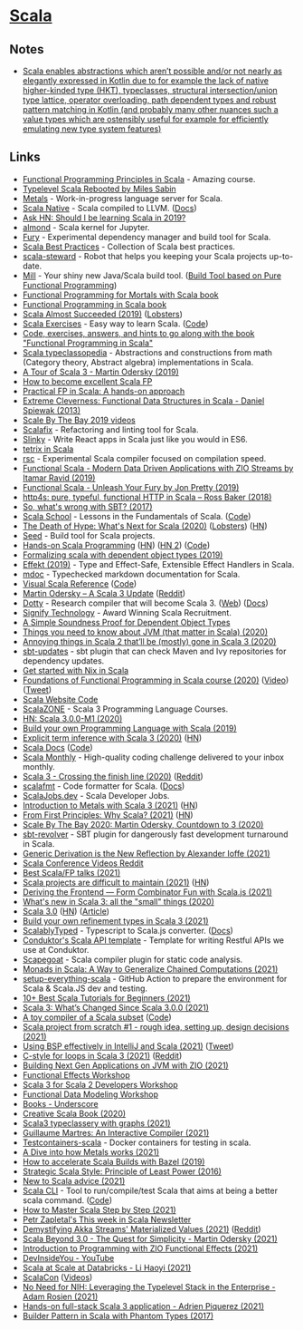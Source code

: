 # [Scala](https://www.scala-lang.org/)

## Notes

- [Scala enables abstractions which aren’t possible and/or not nearly as elegantly expressed in Kotlin due to for example the lack of native higher-kinded type (HKT), typeclasses, structural intersection/union type lattice, operator overloading, path dependent types and robust pattern matching in Kotlin (and probably many other nuances such a value types which are ostensibly useful for example for efficiently emulating new type system features)](https://www.reddit.com/r/scala/comments/ixjjmf/dotty_becomes_scala_3/)

## Links

- [Functional Programming Principles in Scala](https://www.coursera.org/learn/progfun1) - Amazing course.
- [Typelevel Scala Rebooted by Miles Sabin](https://www.youtube.com/watch?v=6H7FsMCuMMk)
- [Metals](https://github.com/scalameta/metals) - Work-in-progress language server for Scala.
- [Scala Native](https://github.com/scala-native/scala-native) - Scala compiled to LLVM. ([Docs](http://scala-native.org/))
- [Ask HN: Should I be learning Scala in 2019?](https://news.ycombinator.com/item?id=19011777)
- [almond](https://github.com/almond-sh/almond) - Scala kernel for Jupyter.
- [Fury](https://github.com/propensive/fury) - Experimental dependency manager and build tool for Scala.
- [Scala Best Practices](https://github.com/alexandru/scala-best-practices) - Collection of Scala best practices.
- [scala-steward](https://github.com/fthomas/scala-steward) - Robot that helps you keeping your Scala projects up-to-date.
- [Mill](https://github.com/lihaoyi/mill) - Your shiny new Java/Scala build tool. ([Build Tool based on Pure Functional Programming](https://www.youtube.com/watch?v=j6uThGxx-18))
- [Functional Programming for Mortals with Scala book](https://leanpub.com/fpmortals/read)
- [Functional Programming in Scala book](https://www.manning.com/books/functional-programming-in-scala)
- [Scala Almost Succeeded (2019)](https://medium.com/@fommil/scala-almost-succeeded-c3b1028b02c5) ([Lobsters](https://lobste.rs/s/ku13t3/scala_almost_succeeded))
- [Scala Exercises](https://www.scala-exercises.org/) - Easy way to learn Scala. ([Code](https://github.com/scala-exercises/scala-exercises))
- [Code, exercises, answers, and hints to go along with the book "Functional Programming in Scala"](https://github.com/fpinscala/fpinscala)
- [Scala typeclassopedia](https://github.com/lemastero/scala_typeclassopedia) - Abstractions and constructions from math (Category theory, Abstract algebra) implementations in Scala.
- [A Tour of Scala 3 - Martin Odersky (2019)](https://www.youtube.com/watch?v=_Rnrx2lo9cw)
- [How to become excellent Scala FP](https://twitter.com/jdegoes/status/1095416683571728384)
- [Practical FP in Scala: A hands-on approach](https://leanpub.com/pfp-scala)
- [Extreme Cleverness: Functional Data Structures in Scala - Daniel Spiewak (2013)](https://www.youtube.com/watch?v=pNhBQJN44YQ)
- [Scale By The Bay 2019 videos](https://www.youtube.com/watch?v=1WVjkP_G2cA&list=PLNESult6cnOlb1BAO4o2T3DdNbMnCpTjp)
- [Scalafix](https://github.com/scalacenter/scalafix) - Refactoring and linting tool for Scala.
- [Slinky](https://slinky.dev/) - Write React apps in Scala just like you would in ES6.
- [tetrix in Scala](http://eed3si9n.com/tetrix-in-scala/)
- [rsc](https://github.com/twitter/rsc) - Experimental Scala compiler focused on compilation speed.
- [Functional Scala - Modern Data Driven Applications with ZIO Streams by Itamar Ravid (2019)](https://www.youtube.com/watch?v=bbss7elSfxs)
- [Functional Scala - Unleash Your Fury by Jon Pretty (2019)](https://www.youtube.com/watch?v=PHjAKgdUMWI&list=PLjtl9Y7VJMWtZz3g0LjMhO54_KBL8Tfwl&index=8&t=0s)
- [http4s: pure, typeful, functional HTTP in Scala – Ross Baker (2018)](https://www.youtube.com/watch?v=urdtmx4h5LE)
- [So, what's wrong with SBT? (2017)](http://www.lihaoyi.com/post/SowhatswrongwithSBT.html)
- [Scala School](http://twitter.github.io/scala_school/) - Lessons in the Fundamentals of Scala. ([Code](https://github.com/twitter/scala_school))
- [The Death of Hype: What's Next for Scala (2020)](http://www.lihaoyi.com/post/TheDeathofHypeWhatsNextforScala.html) ([Lobsters](https://lobste.rs/s/5m7mtd/death_hype_what_s_next_for_scala)) ([HN](https://news.ycombinator.com/item?id=22830779))
- [Seed](https://github.com/tindzk/seed) - Build tool for Scala projects.
- [Hands-on Scala Programming](https://www.handsonscala.com/) ([HN](https://news.ycombinator.com/item?id=22914610)) ([HN 2](https://news.ycombinator.com/item?id=23421582)) ([Code](https://github.com/handsonscala/handsonscala))
- [Formalizing scala with dependent object types (2019)](https://uwspace.uwaterloo.ca/bitstream/handle/10012/15322/Rapoport_Marianna.pdf?sequence=7&isAllowed=y)
- [Effekt (2019)](http://ps.informatik.uni-tuebingen.de/publications/brachthaeuser19effekt.pdf) - Type and Effect-Safe, Extensible Effect Handlers in Scala.
- [mdoc](https://github.com/scalameta/mdoc) - Typechecked markdown documentation for Scala.
- [Visual Scala Reference](https://superruzafa.github.io/visual-scala-reference/) ([Code](https://github.com/superruzafa/visual-scala-reference))
- [Martin Odersky – A Scala 3 Update](https://www.youtube.com/watch?v=Z0w_pITUTyU) ([Reddit](https://www.reddit.com/r/scala/comments/hngs27/martin_odersky_a_scala_3_update/))
- [Dotty](https://github.com/lampepfl/dotty) - Research compiler that will become Scala 3. ([Web](https://dotty.epfl.ch/)) ([Docs](https://dotty.epfl.ch/docs/index.html))
- [Signify Technology](https://www.signifytechnology.com/) - Award Winning Scala Recruitment.
- [A Simple Soundness Proof for Dependent Object Types](https://arxiv.org/pdf/1706.03814.pdf)
- [Things you need to know about JVM (that matter in Scala) (2020)](https://leanpub.com/jvm-scala-book)
- [Annoying things in Scala 2 that’ll be (mostly) gone in Scala 3 (2020)](https://blog.softwaremill.com/annoying-things-in-scala-2-thatll-be-mostly-gone-in-scala-3-e1479a6d855c)
- [sbt-updates](https://github.com/rtimush/sbt-updates) - sbt plugin that can check Maven and Ivy repositories for dependency updates.
- [Get started with Nix in Scala](https://github.com/gvolpe/sbt-nix.g8)
- [Foundations of Functional Programming in Scala course (2020)](https://www.fp-tower.com/courses/foundations) ([Video](https://www.youtube.com/watch?v=OdPaWmRnAc4)) ([Tweet](https://twitter.com/JulienTruffaut/status/1318459887144361986))
- [Scala Website Code](https://github.com/scala/scala-lang)
- [ScalaZONE](https://scala.zone/) - Scala 3 Programming Language Courses.
- [HN: Scala 3.0.0-M1 (2020)](https://news.ycombinator.com/item?id=24986396)
- [Build your own Programming Language with Scala (2019)](https://www.lihaoyi.com/post/BuildyourownProgrammingLanguagewithScala.html)
- [Explicit term inference with Scala 3 (2020)](https://www.scala-lang.org/2020/11/06/explicit-term-inference-in-scala-3.html) ([HN](https://news.ycombinator.com/item?id=25031870))
- [Scala Docs](https://docs.scala-lang.org/) ([Code](https://github.com/scala/docs.scala-lang))
- [Scala Monthly](https://scalamonthly.com/) - High-quality coding challenge delivered to your inbox monthly.
- [Scala 3 - Crossing the finish line (2020)](https://www.scala-lang.org/blog/2020/12/15/scala-3-crossing-the-finish-line.html) ([Reddit](https://www.reddit.com/r/scala/comments/ke9p82/scala_3_crossing_the_finish_line/gg2woqv/))
- [scalafmt](https://github.com/scalameta/scalafmt) - Code formatter for Scala. ([Docs](https://scalameta.org/scalafmt/docs/installation.html))
- [ScalaJobs.dev](https://scalajobs.dev/) - Scala Developer Jobs.
- [Introduction to Metals with Scala 3 (2021)](https://medium.com/virtuslab/introduction-to-metals-with-scala-3-79ebf3120a95) ([HN](https://news.ycombinator.com/item?id=26012593))
- [From First Principles: Why Scala? (2021)](https://www.lihaoyi.com/post/FromFirstPrinciplesWhyScala.html) ([HN](https://news.ycombinator.com/item?id=26101435))
- [Scale By The Bay 2020: Martin Odersky, Countdown to 3 (2020)](https://www.youtube.com/watch?v=J-KDLrdlg78)
- [sbt-revolver](https://github.com/spray/sbt-revolver) - SBT plugin for dangerously fast development turnaround in Scala.
- [Generic Derivation is the New Reflection by Alexander Ioffe (2021)](https://www.youtube.com/watch?v=E9L1-rkYPng)
- [Scala Conference Videos Reddit](https://www.reddit.com/r/ScalaConferenceVideos/)
- [Best Scala/FP talks (2021)](https://www.reddit.com/r/scala/comments/m5sxk1/best_scalafp_talks/)
- [Scala projects are difficult to maintain (2021)](https://mungingdata.com/scala/maintenance-nightmare-upgrade/) ([HN](https://news.ycombinator.com/item?id=26539508))
- [Deriving the Frontend — Form Combinator Fun with Scala.js (2021)](https://www.youtube.com/watch?v=JHriftPO62I)
- [What's new in Scala 3: all the "small" things (2020)](https://www.youtube.com/watch?v=GCuskYmhvAc)
- [Scala 3.0](https://github.com/lampepfl/dotty/releases/tag/3.0.0) ([HN](https://news.ycombinator.com/item?id=27151732)) ([Article](https://www.scala-lang.org/blog/2021/05/14/scala3-is-here.html))
- [Build your own refinement types in Scala 3 (2021)](https://msitko.pl/blog/build-your-own-refinement-types-in-scala3.html)
- [ScalablyTyped](https://github.com/ScalablyTyped/Converter) - Typescript to Scala.js converter. ([Docs](https://scalablytyped.org/docs/readme.html))
- [Conduktor's Scala API template](https://github.com/conduktor/scala-api-template) - Template for writing Restful APIs we use at Conduktor.
- [Scapegoat](https://github.com/scapegoat-scala/scapegoat) - Scala compiler plugin for static code analysis.
- [Monads in Scala: A Way to Generalize Chained Computations (2021)](https://www.youtube.com/watch?v=a0C-RrncrYA)
- [setup-everything-scala](https://github.com/japgolly/setup-everything-scala) - GitHub Action to prepare the environment for Scala & Scala.JS dev and testing.
- [10+ Best Scala Tutorials for Beginners (2021)](https://medium.com/quick-code/top-tutorials-to-learn-scala-3a221bf4ef85)
- [Scala 3: What’s Changed Since Scala 3.0.0 (2021)](https://medium.com/scala-3/scala-3-whats-changed-since-scala-3-0-0-be0830c059f5)
- [A toy compiler of a Scala subset](https://mykolav.github.io/coollang-2020-fs/) ([Code](https://github.com/mykolav/coollang-2020-fs))
- [Scala project from scratch #1 - rough idea, setting up, design decisions (2021)](https://www.youtube.com/watch?v=EIE-6gx_qi0)
- [Using BSP effectively in IntelliJ and Scala (2021)](https://hmemcpy.com/2021/09/bsp-and-intellij/) ([Tweet](https://twitter.com/hmemcpy/status/1439862579682217984))
- [C-style for loops in Scala 3 (2021)](https://august.nagro.us/scala-for-loop.html) ([Reddit](https://www.reddit.com/r/scala/comments/ps8u5h/fast_cstyle_for_loops_in_scala_3/))
- [Building Next Gen Applications on JVM with ZIO (2021)](https://www.capitalone.com/tech/software-engineering/building-on-jvm-with-zio/)
- [Functional Effects Workshop](https://github.com/jdegoes/functional-effects)
- [Scala 3 for Scala 2 Developers Workshop](https://github.com/jdegoes/scala3-for-scala2-developers)
- [Functional Data Modeling Workshop](https://github.com/jdegoes/functional-data-modeling)
- [Books - Underscore](https://underscore.io/books/)
- [Creative Scala Book (2020)](https://www.creativescala.org/creative-scala.html)
- [Scala3 typeclassery with graphs (2021)](https://fabianmurariu.github.io/posts/scala3-typeclassery-graphs/)
- [Guillaume Martres: An Interactive Compiler (2021)](https://open.spotify.com/episode/0qgBKpc78aBMldBdANoqnR)
- [Testcontainers-scala](https://github.com/testcontainers/testcontainers-scala) - Docker containers for testing in scala.
- [A Dive into how Metals works (2021)](https://www.youtube.com/watch?v=fpzN_vTBy18)
- [How to accelerate Scala Builds with Bazel (2019)](https://databricks.com/blog/2019/02/27/speedy-scala-builds-with-bazel-at-databricks.html)
- [Strategic Scala Style: Principle of Least Power (2016)](https://www.lihaoyi.com/post/StrategicScalaStylePrincipleofLeastPower.html)
- [New to Scala advice (2021)](https://www.reddit.com/r/scala/comments/q85nu1/new_to_scala/)
- [Scala CLI](https://scala-cli.virtuslab.org/) - Tool to run/compile/test Scala that aims at being a better scala command. ([Code](https://github.com/VirtusLab/scala-cli))
- [How to Master Scala Step by Step (2021)](https://scalac.io/blog/scala-isnt-hard-how-to-master-scala-step-by-step/)
- [Petr Zapletal's This week in Scala Newsletter](https://petr-zapletal.medium.com/)
- [Demystifying Akka Streams' Materialized Values (2021)](http://nivox.github.io/posts/akka-stream-materialized-values/) ([Reddit](https://www.reddit.com/r/scala/comments/qja6m6/demystifying_akka_streams_materialized_values/))
- [Scala Beyond 3.0 - The Quest for Simplicity - Martin Odersky (2021)](https://www.youtube.com/watch?v=NXTjnowBx-c)
- [Introduction to Programming with ZIO Functional Effects (2021)](https://scalac.io/blog/introduction-to-programming-with-zio-functional-effects/)
- [DevInsideYou - YouTube](https://www.youtube.com/c/DevInsideYou/playlists)
- [Scala at Scale at Databricks - Li Haoyi (2021)](https://www.youtube.com/watch?app=desktop&v=UiN6yZPAYww)
- [ScalaCon](http://www.scalacon.org/) ([Videos](https://www.youtube.com/channel/UCEvZRFnLl65Dg1sMgb8yIBQ/videos))
- [No Need for NIH: Leveraging the Typelevel Stack in the Enterprise - Adam Rosien (2021)](https://www.youtube.com/watch?v=KjDG9c5zuKs)
- [Hands-on full-stack Scala 3 application - Adrien Piquerez (2021)](https://www.youtube.com/watch?v=Gs-sMpUZiEo)
- [Builder Pattern in Scala with Phantom Types (2017)](https://medium.com/@maximilianofelice/builder-pattern-in-scala-with-phantom-types-3e29a167e863)
